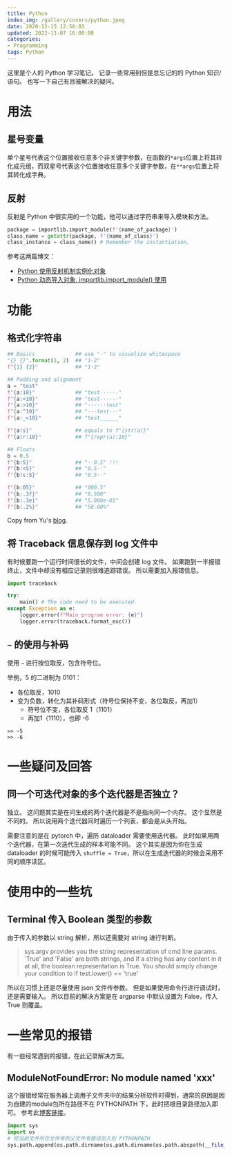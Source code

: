 ```yaml
---
title: Python
index_img: /gallery/covers/python.jpeg
date: 2020-12-15 12:56:03
updated: 2022-11-07 16:00:00
categories:
- Programming
tags: Python
---
```


这里是个人的 Python 学习笔记。
记录一些常用到但是总忘记的的 Python 知识/语句。
也写一下自己有且被解决的疑问。

<!-- more -->

# 用法

## 星号变量

单个星号代表这个位置接收任意多个非关键字参数，在函数的`*args`位置上将其转化成元组，而双星号代表这个位置接收任意多个关键字参数，在`**args`位置上将其转化成字典。

## 反射

反射是 Python 中很实用的一个功能，他可以通过字符串来导入模块和方法。

```python
package = importlib.import_module(f'{name_of_package}')
class_name = getattr(package, f'{name_of_class}')
class_instance = class_name() # Remember the instantiation.
```

参考这两篇博文：
- [Python 使用反射机制实例化对象](https://blog.csdn.net/lom9357bye/article/details/79107711)
- [Python 动态导入对象, importlib.import_module() 使用](https://blog.csdn.net/xie_0723/article/details/78004649)

# 功能

## 格式化字符串

```python
## Basics             ## use "·" to visualize whitespace
"{} {}".format(1, 2)  ## "1·2"
f"{1} {2}"            ## "1·2"

## Padding and alignment
a = "test"
f"{a:10}"             ## "test······"
f"{a:<10}"            ## "test······"
f"{a:>10}"            ## "······test"
f"{a:^10}"            ## "···test···"
f"{a:_<10}"           ## "test______"

f"{a!s}"              ## equals to f"{str(a)}"
f"{a!r:10}"           ## f"{repr(a):10}"

## Floats
b = 0.5
f"{b:5}"              ## "··0.5" !!!
f"{b:<5}"             ## "0.5··"
f"{b!s:5}"            ## "0.5··"

f"{b:05}"             ## "000.5"
f"{b:.3f}"            ## "0.500"
f"{b:.3e}"            ## "5.000e-01"
f"{b:.2%}"            ## "50.00%"
```

Copy from Yu's [blog](https://yzhang-gh.github.io/notes/programming/python/python.html#作用域-scope).

## 将 Traceback 信息保存到 log 文件中

有时候要跑一个运行时间很长的文件，中间会创建 log 文件。
如果跑到一半报错终止，文件中却没有相应记录则很难追踪错误。
所以需要加入报错信息。

```python
import traceback

try:
    main() # The code need to be executed.
except Exception as e:
    logger.error(f"Main program error: {e}")
    logger.error(traceback.format_exc())
```

## `~` 的使用与补码

使用 `~` 进行按位取反，包含符号位。

举例，5 的二进制为 0101：
- 各位取反，1010
- 变为负数，转化为其补码形式（符号位保持不变，各位取反，再加1）
  - 符号位不变，各位取反 1（1101）
  - 再加1（1110），也即 -6

```
>> ~5
>> -6
```

# 一些疑问及回答

## 同一个可迭代对象的多个迭代器是否独立？

独立。
这问题其实是在问生成的两个迭代器是不是指向同一个内存。
这个显然是不同的。
所以说用两个迭代器同时遍历一个列表，都会是从头开始。

需要注意的是在 pytorch 中，遍历 dataloader 需要使用迭代器。
此时如果用两个迭代器，在第一次迭代生成的样本可能不同。
这个其实是因为你在生成 dataloader 的时候可能传入 `shuffle = True`，所以在生成迭代器的时候会采用不同的顺序读区。

# 使用中的一些坑

## Terminal 传入 Boolean 类型的参数

由于传入的参数以 string 解析，所以还需要对 string 进行判断。

> sys.argv provides you the string representation of cmd line params. 
> 'True' and 'False' are both strings, and if a string has any content in it at all, the boolean representation is True. 
> You should simply change your condition to if test.lower() == 'true'

所以在习惯上还是尽量使用 json 文件传参数。
但是如果使用命令行进行调试时，还是需要输入。
所以目前的解决方案是在 argparse 中默认设置为 False，传入 True 则覆盖。

# 一些常见的报错

有一些经常遇到的报错，在此记录解决方案。

## ModuleNotFoundError: No module named 'xxx'

这个报错经常在服务器上调用子文件夹中的结果分析软件时得到，通常的原因是因为自建的module包所在路径不在 PYTHONPATH 下，此时把根目录路径加入即可。
参考此[博客链接](https://www.cnblogs.com/hi3254014978/p/15202910.html)。

```python
import sys
import os
# 把当前文件所在文件夹的父文件夹路径加入到 PYTHONPATH
sys.path.append(os.path.dirname(os.path.dirname(os.path.abspath(__file__))))
```